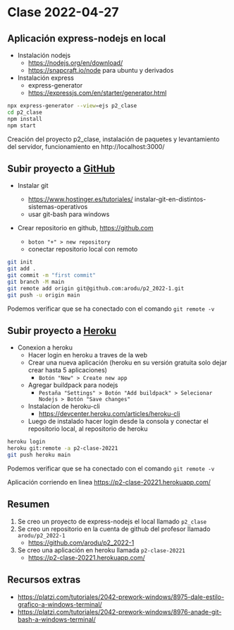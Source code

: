 # Clase 2022-04-27

## Aplicación express-nodejs en local

- Instalación nodejs
  - https://nodejs.org/en/download/
  - https://snapcraft.io/node para ubuntu y derivados
- Instalación express
  - express-generator
  - https://expressjs.com/en/starter/generator.html

```bash
npx express-generator --view=ejs p2_clase
cd p2_clase
npm install
npm start
```

Creación del proyecto p2_clase, instalación de paquetes y levantamiento del servidor, funcionamiento en http://localhost:3000/

## Subir proyecto a [GitHub](https://github.com/)

- Instalar git
    - https://www.hostinger.es/tutoriales/    instalar-git-en-distintos-sistemas-operativos
    - usar git-bash para windows

- Crear repositorio en github, https://github.com
    - `boton "+" > new repository`
    - conectar repositorio local con remoto
```bash
git init
git add .
git commit -m "first commit"
git branch -M main
git remote add origin git@github.com:arodu/p2_2022-1.git
git push -u origin main
```

Podemos verificar que se ha conectado con el comando `git remote -v`

## Subir proyecto a [Heroku](https://heroku.com/)

- Conexion a heroku
    - Hacer login en heroku a traves de la web
    - Crear una nueva aplicación (heroku en su versión gratuita solo dejar crear hasta 5 aplicaciones)
        - `Botón "New" > Create new app`
    - Agregar buildpack para nodejs
        - `Pestaña "Settings" > Botón "Add buildpack" > Selecionar Nodejs > Botón "Save changes"`
    - Instalacion de heroku-cli
        - https://devcenter.heroku.com/articles/heroku-cli
    - Luego de instalado hacer login desde la consola y conectar el repositorio local, al repositorio de heroku

```bash
heroku login
heroku git:remote -a p2-clase-20221
git push heroku main
```

Podemos verificar que se ha conectado con el comando `git remote -v`

Aplicación corriendo en linea https://p2-clase-20221.herokuapp.com/

## Resumen
1. Se creo un proyecto de express-nodejs el local llamado `p2_clase`
2. Se creo un repositorio en la cuenta de github del profesor llamado `arodu/p2_2022-1`
    - https://github.com/arodu/p2_2022-1
3. Se creo una aplicación en heroku llamada `p2-clase-20221`
    - https://p2-clase-20221.herokuapp.com/

## Recursos extras

- https://platzi.com/tutoriales/2042-prework-windows/8975-dale-estilo-grafico-a-windows-terminal/
- https://platzi.com/tutoriales/2042-prework-windows/8976-anade-git-bash-a-windows-terminal/
